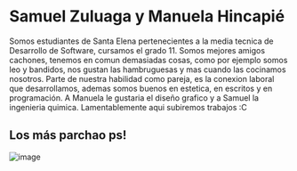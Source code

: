 # Samuel Zuluaga y Manuela Hincapié
Somos estudiantes de Santa Elena pertenecientes a la media tecnica de Desarrollo de Software, cursamos el grado 11. Somos mejores amigos cachones, tenemos en comun demasiadas cosas, como por ejemplo somos leo y bandidos, nos gustan las hambruguesas y mas cuando las cocinamos nosotros. Parte de nuestra habilidad como pareja, es la conexion laboral que desarrollamos, ademas somos buenos en estetica, en escritos y en programación. A Manuela le gustaria el diseño grafico y a Samuel la ingenieria quimica. Lamentablemente aqui subiremos trabajos :C
## Los más parchao ps!

![image](https://user-images.githubusercontent.com/100798741/166822703-5adea1d7-72ef-4597-9e6e-b6c058cc33a4.png)



<!--
**zuluaga04/zuluaga04** is a ✨ _special_ ✨ repository because its `README.md` (this file) appears on your GitHub profile.

Here are some ideas to get you started:

- 🔭 I’m currently working on ...
- 🌱 I’m currently learning ...
- 👯 I’m looking to collaborate on ...
- 🤔 I’m looking for help with ...
- 💬 Ask me about ...
- 📫 How to reach me: ...
- 😄 Pronouns: ...
- ⚡ Fun fact: ...
-->
